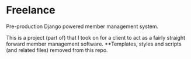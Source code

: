 # Freelance
Pre-production Django powered member management system.

This is a project (part of) that I took on for a client to act as a fairly straight forward member management software.
**Templates, styles and scripts (and related files) removed from this repo.
